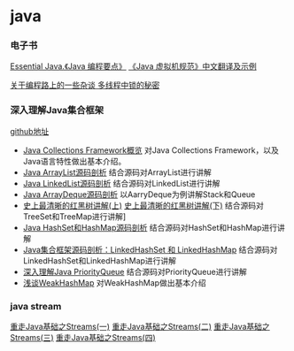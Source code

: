 java
====

### 电子书

[Essential Java.《Java 编程要点》](https://waylau.gitbooks.io/essential-java/)
[《Java 虚拟机规范》中文翻译及示例](https://github.com/waylau/java-virtual-machine-specification)

[关于编程路上的一些杂谈 多线程中锁的秘密](https://zhuanlan.zhihu.com/p/24776143?refer=dreawer)


### 深入理解Java集合框架
[github地址](https://github.com/CarpenterLee/JCFInternals)

- [Java Collections Framework概览](https://zhuanlan.zhihu.com/p/24690125?refer=dreawer)
对Java Collections Framework，以及Java语言特性做出基本介绍。
- [Java ArrayList源码剖析](https://zhuanlan.zhihu.com/p/24709456?refer=dreawer)
结合源码对ArrayList进行讲解
- [Java LinkedList源码剖析](https://zhuanlan.zhihu.com/p/24730576?refer=dreawer)
结合源码对LinkedList进行讲解
- [Java ArrayDeque源码剖析](https://zhuanlan.zhihu.com/p/24752167?refer=dreawer)
以AarryDeque为例讲解Stack和Queue
- [史上最清晰的红黑树讲解(上)](https://zhuanlan.zhihu.com/p/24795143?refer=dreawer) [史上最清晰的红黑树讲解(下)](https://zhuanlan.zhihu.com/p/24810439?refer=dreawer)
结合源码对TreeSet和TreeMap进行讲解]
- [Java HashSet和HashMap源码剖析](https://zhuanlan.zhihu.com/p/24828513?refer=dreawer)
结合源码对HashSet和HashMap进行讲解
- [Java集合框架源码剖析：LinkedHashSet 和 LinkedHashMap](https://zhuanlan.zhihu.com/p/24842837?refer=dreawer)
结合源码对LinkedHashSet和LinkedHashMap进行讲解
- [深入理解Java PriorityQueue](https://zhuanlan.zhihu.com/p/24877041?refer=dreawer)
结合源码对PriorityQueue进行讲解
- [浅谈WeakHashMap](https://zhuanlan.zhihu.com/p/24887482?refer=dreawer)
对WeakHashMap做出基本介绍


### java stream
[重走Java基础之Streams(一)](https://zhuanlan.zhihu.com/p/24815412?refer=dreawer)
[重走Java基础之Streams(二)](https://zhuanlan.zhihu.com/p/24884315?refer=dreawer)
[重走Java基础之Streams(三)](https://zhuanlan.zhihu.com/p/24891693?refer=dreawer)
[重走Java基础之Streams(四)](https://zhuanlan.zhihu.com/p/24915742?refer=dreawer)
